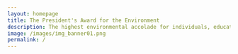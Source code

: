 ```yaml
---
layout: homepage
title: The President's Award for the Environment
description: The highest environmental accolade for individuals, educational institutions and organisations that have made outstanding contributions towards environmental and water resource sustainability in Singapore
image: /images/img_banner01.png
permalink: /
---
```

